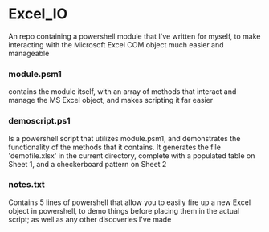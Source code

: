 # Excel_IO
An repo containing a powershell module that I've written for myself, to make interacting with the Microsoft Excel COM object much easier and manageable

### module.psm1
contains the module itself, with an array of methods that interact and manage the MS Excel object, and makes scripting it far easier

### demoscript.ps1
Is a powershell script that utilizes module.psm1, and demonstrates the functionality of the methods that it contains. It generates the file 'demofile.xlsx' in the current directory, complete with a populated table on Sheet 1, and a checkerboard pattern on Sheet 2

### notes.txt
Contains 5 lines of powershell that allow you to easily fire up a new Excel object in powershell, to demo things before placing them in the actual script; as well as any other discoveries I've made
